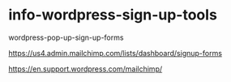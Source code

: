 # info-wordpress-sign-up-tools
wordpress-pop-up-sign-up-forms

https://us4.admin.mailchimp.com/lists/dashboard/signup-forms

https://en.support.wordpress.com/mailchimp/
